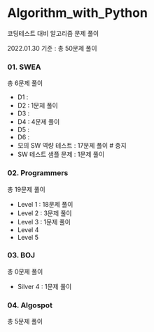 # Algorithm_with_Python

코딩테스트 대비 알고리즘 문제 풀이

2022.01.30 기준 :  총 50문제 풀이



### 01. SWEA

총 6문제 풀이

- D1 :
- D2 : 1문제 풀이
- D3 :
- D4 : 4문제 풀이 
- D5 :
- D6 :
- 모의 SW 역량 테스트 : 17문제 풀이    # 중지
- SW 테스트 샘플 문제 : 1문제 풀이



### 02. Programmers

총 19문제 풀이

- Level 1  :  18문제 풀이    
- Level 2  :  3문제 풀이    
- Level 3  :  1문제 풀이
- Level 4
- Level 5



### 03. BOJ

총 0문제 풀이

- Silver 4 : 1문제 풀이



### 04. Algospot

총 5문제 풀이
